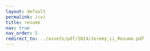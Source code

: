 ```yaml
---
layout: default
permalink: /cv/
title: resume
nav: true
nav_order: 5
redirect_to: ../assets/pdf/2024/Jeremy_Li_Resume.pdf
---
```

